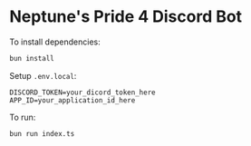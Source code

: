 # Neptune's Pride 4 Discord Bot

To install dependencies:

```bash
bun install
```

Setup `.env.local`:

```
DISCORD_TOKEN=your_dicord_token_here
APP_ID=your_application_id_here
```

To run:

```bash
bun run index.ts
```

